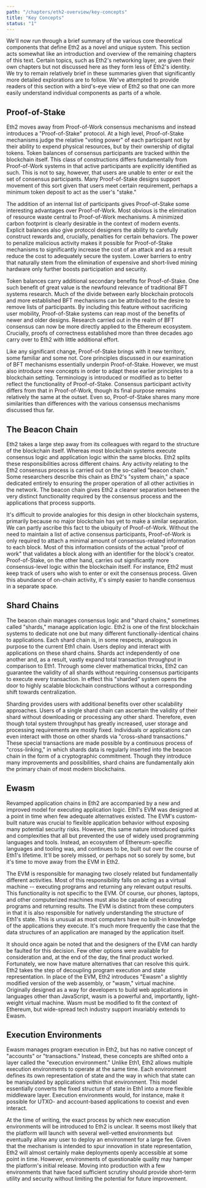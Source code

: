 ```yaml
---
path: "/chapters/eth2-overview/key-concepts"
title: "Key Concepts"
status: "1"
---
```


We'll now run through a brief summary of the various core theoretical components that define Eth2 as a novel and unique system. This section acts somewhat like an introduction and overview of the remaining chapters of this text. Certain topics, such as Eth2's networking layer, are given their own chapters but not discussed here as they form less of Eth2's identity. We try to remain relatively brief in these summaries given that significantly more detailed explorations are to follow. We've attempted to provide readers of this section with a bird's-eye view of Eth2 so that one can more easily understand individual components as parts of a whole.

## Proof-of-Stake
Eth2 moves away from Proof-of-Work consensus mechanisms and instead introduces a "Proof-of-Stake" protocol. At a high level, Proof-of-Stake mechanisms judge the relative "voting power" of each participant not by their ability to expend physical resources, but by their ownership of digital tokens. Token balances of consensus participants are tracked within the blockchain itself. This class of constructions differs fundamentally from Proof-of-Work systems in that active participants are explicitly identified as such. This is not to say, however, that users are unable to enter or exit the set of consensus participants. Many Proof-of-Stake designs support movement of this sort given that users meet certain requirement, perhaps a minimum token deposit to act as the user's "stake."

The addition of an internal list of participants gives Proof-of-Stake some interesting advantages over Proof-of-Work. Most obvious is the elimination of resource waste central to Proof-of-Work mechanisms. A minimized carbon footprint is clearly desirable in the context of modern events. Explicit balances also give protocol designers the ability to carefully construct rewards and, crucially, penalties for certain behaviors. The power to penalize malicious activity makes it possible for Proof-of-Stake mechanisms to significantly increase the cost of an attack and as a result reduce the cost to adequately secure the system. Lower barriers to entry that naturally stem from the elimination of expensive and short-lived mining hardware only further boosts participation and security.

Token balances carry additional secondary benefits for Proof-of-Stake. One such benefit of great value is the newfound relevance of traditional BFT systems research. Much of the divide between early blockchain protocols and more established BFT mechanisms can be attributed to the desire to remove lists of participants. By including this feature without sacrificing user mobility, Proof-of-Stake systems can reap most of the benefits of newer and older designs. Research carried out in the realm of BFT consensus can now be more directly applied to the Ethereum ecosystem. Crucially, proofs of correctness established more than three decades ago carry over to Eth2 with little additional effort.

Like any significant change, Proof-of-Stake brings with it new territory, some familiar and some not. Core principles discussed in our examination of BFT mechanisms essentially underpin Proof-of-Stake. However, we must also introduce new concepts in order to adapt these earlier principles to a blockchain setting. Terminology is introduced or modified as to better reflect the functionality of Proof-of-Stake. Consensus participant activity differs from that in Proof-of-Work, though its final purpose remains relatively the same at the outset. Even so, Proof-of-Stake shares many more similarities than differences with the various consensus mechanisms discussed thus far.

## The Beacon Chain
Eth2 takes a large step away from its colleagues with regard to the structure of the blockchain itself. Whereas most blockchain systems execute consensus logic and application logic within the same blocks. Eth2 splits these responsibilities across different chains. Any activity relating to the Eth2 consensus process is carried out on the so-called "beacon chain." Some researchers describe this chain as Eth2's "system chain," a space dedicated entirely to ensuring the proper operation of all other activities in the network. The beacon chain gives Eth2 a cleaner separation between the very distinct functionality required by the consensus process and the applications that process supports.

It's difficult to provide analogies for this design in other blockchain systems, primarily because no major blockchain has yet to make a similar separation. We can partly ascribe this fact to the ubiquity of Proof-of-Work. Without the need to maintain a list of active consensus participants, Proof-of-Work is only required to attach a minimal amount of consensus-related information to each block. Most of this information consists of the actual "proof of work" that validates a block along with an identifier for the block's creator. Proof-of-Stake, on the other hand, carries out significantly more consensus-level logic within the blockchain itself. For instance, Eth2 must keep track of users who wish to enter or exit the consensus process. Given this abundance of on-chain activity, it's simply easier to handle consensus in a separate space.

## Shard Chains
The beacon chain manages consensus logic and "shard chains," sometimes called "shards," manage application logic. Eth2 is one of the first blockchain systems to dedicate not one but many different functionally-identical chains to applications. Each shard chain is, in some respects, analogous in purpose to the current Eth1 chain. Users deploy and interact with applications on these shard chains. Shards act independently of one another and, as a result, vastly expand total transaction throughput in comparison to Eth1. Through some clever mathematical tricks, Eth2 can guarantee the validity of all shards without requiring consensus participants to execute every transaction. In effect this "sharded" system opens the door to highly scalable blockchain constructions without a corresponding shift towards centralization.

Sharding provides users with additional benefits over other scalability approaches. Users of a single shard chain can ascertain the validity of their shard without downloading or processing any other shard. Therefore, even though total system throughput has greatly increased, user storage and processing requirements are mostly fixed. Individuals or applications can even interact with those on other shards via "cross-shard transactions." These special transactions are made possible by a continuous process of "cross-linking," in which shards data is regularly inserted into the beacon chain in the form of a cryptographic commitment. Though they introduce many improvements and possibilities, shard chains are fundamentally akin the primary chain of most modern blockchains.

## Ewasm
Revamped application chains in Eth2 are accompanied by a new and improved model for executing application logic. Eth1's EVM was designed at a point in time when few adequate alternatives existed. The EVM's custom-built nature was crucial to flexible application behavior without exposing many potential security risks. However, this same nature introduced quirks and complexities that all but prevented the use of widely used programming languages and tools. Instead, an ecosystem of Ethereum-specific languages and tooling was, and continues to be, built out over the course of Eth1's lifetime. It'll be sorely missed, or perhaps not so sorely by some, but it's time to move away from the EVM in Eth2.

The EVM is responsible for managing two closely related but fundamentally different activities. Most of this responsibility falls on acting as a virtual machine -- executing programs and returning any relevant output results. This functionality is not specific to the EVM. Of course, our phones, laptops, and other computerized machines must also be capable of executing programs and returning results. The EVM is distinct from these computers in that it is also responsible for natively understanding the structure of Eth1's state. This is unusual as most computers have no built-in knowledge of the applications they execute. It's much more frequently the case that the data structures of an application are managed by the application itself.

It should once again be noted that and the designers of the EVM can hardly be faulted for this decision. Few other options were available for consideration and, at the end of the day, the final product worked. Fortunately, we now have mature alternatives that can resolve this quirk. Eth2 takes the step of decoupling program execution and state representation. In place of the EVM, Eth2 introduces "Ewasm" a slightly modified version of the web assembly, or "wasm," virtual machine. Originally designed as a way for developers to build web applications in languages other than JavaScript, wasm is a powerful and, importantly, light-weight virtual machine. Wasm must be modified to fit the context of Ethereum, but wide-spread tech industry support invariably extends to Ewasm.

## Execution Environments
Ewasm manages program execution in Eth2, but has no native concept of "accounts" or "transactions." Instead, these concepts are shifted onto a layer called the "execution environment." Unlike Eth1, Eth2 allows multiple execution environments to operate at the same time. Each environment defines its own representation of state and the way in which that state can be manipulated by applications within that environment. This model essentially converts the fixed structure of state in Eth1 into a more flexible middleware layer. Execution environments would, for instance, make it possible for UTXO- and account-based applications to coexist and even interact.

At the time of writing, the exact process by which new execution environments will be introduced to Eth2 is unclear. It seems most likely that the platform will launch with several well-vetted environments but eventually allow any user to deploy an environment for a large fee. Given that the mechanism is intended to spur innovation in state representation, Eth2 will almost certainly make deployments openly accessible at some point in time. However, environments of questionable quality may hamper the platform's initial release. Moving into production with a few environments that have faced sufficient scrutiny should provide short-term utility and security without limiting the potential for future improvement.